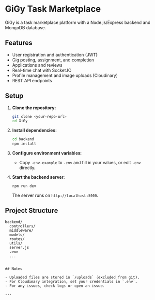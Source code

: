 # GiGy Task Marketplace

GiGy is a task marketplace platform with a Node.js/Express backend and MongoDB database.

## Features

- User registration and authentication (JWT)
- Gig posting, assignment, and completion
- Applications and reviews
- Real-time chat with Socket.IO
- Profile management and image uploads (Cloudinary)
- REST API endpoints

## Setup

1. **Clone the repository:**
   ```sh
   git clone <your-repo-url>
   cd GiGy
   ```

2. **Install dependencies:**
   ```sh
   cd backend
   npm install
   ```

3. **Configure environment variables:**
   - Copy `.env.example` to `.env` and fill in your values, or edit `.env` directly.

4. **Start the backend server:**
   ```sh
   npm run dev
   ```
   The server runs on `http://localhost:5000`.


## Project Structure

```
backend/
  controllers/
  middleware/
  models/
  routes/
  utils/
  server.js
  .env
  ...


## Notes

- Uploaded files are stored in `/uploads` (excluded from git).
- For Cloudinary integration, set your credentials in `.env`.
- For any issues, check logs or open an issue.

---
